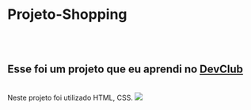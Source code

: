 
<h1>Projeto-Shopping</h1>
<br>
<br>
<h2> Esse foi um projeto que eu aprendi no  <a href="https://rodolfomori.com.br/devclub/">DevClub</a> </h2>
<br>
Neste projeto foi utilizado HTML, CSS.


<img src="https://github.com/Douglassantos2021/Projeto-shopping/blob/master/img/smartmockups_lhi1avt5.jpg?raw=true" />
